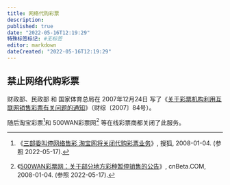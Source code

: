 ```yaml
---
title: 网络代购彩票
description:
published: true
date: "2022-05-16T12:19:29"
特殊标签标记: #无标签
editor: markdown
dateCreated: "2022-05-16T12:19:29"
---
```


## 禁止网络代购彩票

财政部、民政部 和 国家体育总局在 2007年12月24日 写了《[关于彩票机构利用互联网销售彩票有关问题的通知](https://web.archive.org/web/20170225201100/http://www.gov.cn/zwgk/2008-01/02/content_848753.htm)》（财综〔2007〕84号）。

随后淘宝彩票[^6469]和 500WAN彩票网[^468] 等在线彩票商都关闭了此服务。

[^468]: 《[500WAN彩票网：关于部分地方彩种暂停销售的公告](https://web.archive.org/web/20220517051259/https://www.cnbeta.com/articles/tech/46468.htm)》, cnBeta.COM, 2008-01-04. (参照 2022-05-17).

[^6469]: 《[三部委叫停网络售彩 淘宝网将关闭代购彩票业务](https://web.archive.org/web/20170709095135/http://sports.sohu.com/20080104/n254464698.shtml)》, 搜狐, 2008-01-04. (参照 2022-05-17).
